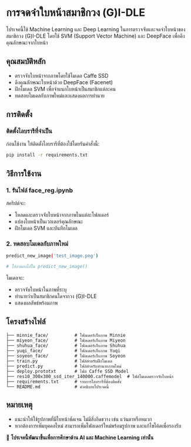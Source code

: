 # การจดจำใบหน้าสมาชิกวง (G)I-DLE

โปรเจคนี้ใช้ Machine Learning และ Deep Learning ในการตรวจจับและจดจำใบหน้าของสมาชิกวง (G)I-DLE โดยใช้ SVM (Support Vector Machine) และ DeepFace เพื่อดึงคุณลักษณะจากใบหน้า

## คุณสมบัติหลัก
- ตรวจจับใบหน้าจากภาพโดยใช้โมเดล Caffe SSD
- ดึงคุณลักษณะใบหน้าด้วย DeepFace (Facenet)
- ฝึกโมเดล SVM เพื่อจำแนกใบหน้าเป็นสมาชิกแต่ละคน
- ทดสอบโมเดลกับภาพใหม่และแสดงผลการทำนาย

## การติดตั้ง
### ติดตั้งไลบรารีที่จำเป็น
ก่อนใช้งาน ให้ติดตั้งไลบรารีที่ต้องใช้โดยรันคำสั่งนี้:
```bash
pip install -r requirements.txt
```

## วิธีการใช้งาน
### 1. รันไฟล์ face_reg.ipynb
สคริปต์จะ:
- โหลดและตรวจจับใบหน้าจากภาพในแต่ละโฟลเดอร์
- แปลงใบหน้าเป็นเวกเตอร์คุณลักษณะ
- ฝึกโมเดล SVM และบันทึกโมเดล

### 2. ทดสอบโมเดลกับภาพใหม่
```bash
predict_new_image('test_image.png')

# ใส่ภาพลงไปใน predict_new_image()
```
โมเดลจะ:
- ตรวจจับใบหน้าในภาพที่ระบุ
- ทำนายว่าเป็นสมาชิกคนใดจากวง (G)I-DLE
- แสดงผลลัพธ์พร้อมภาพ

## โครงสร้างไฟล์
```
├── minnie_face/          # โฟลเดอร์เก็บภาพ Minnie
├── miyeon_face/          # โฟลเดอร์เก็บภาพ Miyeon
├── shuhua_face/          # โฟลเดอร์เก็บภาพ Shuhua
├── yuqi_face/            # โฟลเดอร์เก็บภาพ Yuqi
├── soyeon_face/          # โฟลเดอร์เก็บภาพ Soyeon
├── train.py              # ไฟล์สำหรับฝึกโมเดล
├── predict.py            # ไฟล์สำหรับทำนายภาพใหม่
├── deploy.prototxt       # ไฟล์ Caffe SSD Model
├── res10_300x300_ssd_iter_140000.caffemodel  # ไฟล์โมเดลตรวจจับใบหน้า
├── requirements.txt      # รายการไลบรารีที่ต้องติดตั้ง
└── README.md             # คำอธิบายโปรเจคนี้
```

## หมายเหตุ
- แนะนำให้ใช้รูปภาพที่มีใบหน้าชัดเจน ไม่มีสิ่งกีดขวาง เช่น แว่นตาหรือหมวก
- หากต้องการเพิ่มบุคคลใหม่ สามารถเพิ่มโฟลเดอร์ใหม่พร้อมรูปภาพ และแก้ไขโค้ดเพื่อรองรับ

📌 **โปรเจคนี้พัฒนาขึ้นเพื่อการศึกษาด้าน AI และ Machine Learning เท่านั้น**

